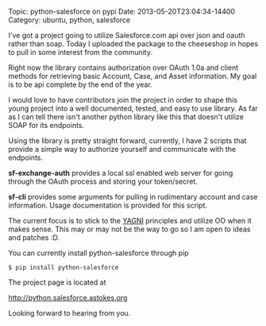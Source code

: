 Topic: python-salesforce on pypi
Date: 2013-05-20T23:04:34-14400
Category: ubuntu, python, salesforce

I've got a project going to utilize Salesforce.com api over json and oauth
rather than soap. Today I uploaded the package to the cheeseshop in hopes to
pull in some interest from the community.

Right now the library contains authorization over OAuth 1.0a and client methods
for retrieving basic Account, Case, and Asset information. My goal is to be api
complete by the end of the year.

I would love to have contributors join the project in order to shape this young
project into a well documented, tested, and easy to use library. As far as
I can tell there isn't another python library like this that doesn't utilize
SOAP for its endpoints.

Using the library is pretty straight forward, currently, I have 2 scripts that
provide a simple way to authorize yourself and communicate with the endpoints.

**sf-exchange-auth** provides a local ssl enabled web server for going through
the OAuth process and storing your token/secret.

**sf-cli** provides some arguments for pulling in rudimentary account and case
information. Usage documentation is provided for this script.

The current focus is to stick to the
[YAGNI](http://en.wikipedia.org/wiki/You_Ain%27t_Gonna_Need_It) principles and
utilize OO when it makes sense. This may or may not be the way to go so I am
open to ideas and patches :D.

You can currently install python-salesforce through pip

    $ pip install python-salesforce

The project page is located at

http://python.salesforce.astokes.org

Looking forward to hearing from you.
